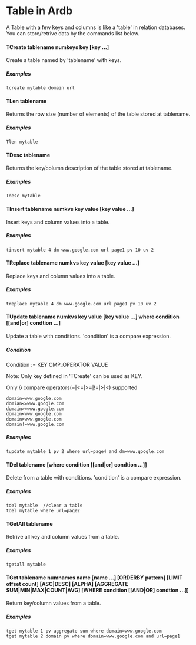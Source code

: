 # Table in Ardb
A Table with a few keys and columns is like a 'table' in relation databases. You can store/retrive data by the commands list below. 


#### TCreate tablename numkeys key [key …]
Create a table named by 'tablename' with keys.
##### Examples
	tcreate mytable domain url 

#### TLen tablename
Returns the row size (number of elements) of the table stored at tablename.
##### Examples
	Tlen mytable 

#### TDesc tablename
Returns the key/column description of the table stored at tablename.
##### Examples
	Tdesc mytable 

#### TInsert tablename numkvs key value [key value …]
Insert keys and column values into a table.
##### Examples
	tinsert mytable 4 dm www.google.com url page1 pv 10 uv 2 
 
#### TReplace tablename numkvs key value [key value …]
Replace keys and column values into a table.
##### Examples
	treplace mytable 4 dm www.google.com url page1 pv 10 uv 2  
	
#### TUpdate tablename numkvs key value [key value …] where condition [[and|or] condtion ...]
Update a table with conditions. 'condition' is a compare expression.
##### Condition
Condition := KEY CMP_OPERATOR VALUE

Note: Only key defined in 'TCreate' can be used as KEY.

Only 6 compare operators(=|<=|>=|!=|>|<) supported 

	domain=www.google.com
	domian<=www.google.com
	domain>=www.google.com
	domain<www.google.com
	domain>www.google.com
	domain!=www.google.com
##### Examples
	tupdate mytable 1 pv 2 where url=page4 and dm=www.google.com
	
  
#### TDel tablename [where condition [[and|or] condtion …]]
Delete from a table with conditions. 'condition' is a compare expression.

##### Examples
	tdel mytable  //clear a table
	tdel mytable where url=page2
	
#### TGetAll tablename
Retrive all key and column values from a table.

##### Examples
	tgetall mytable  
	
#### TGet tablename numnames name [name …] [ORDERBY pattern] [LIMIT offset count] [ASC|DESC] [ALPHA] [AGGREGATE SUM|MIN|MAX|COUNT|AVG] [WHERE condition [[AND|OR] condtion …]]
Return key/column values from a table.

##### Examples
	tget mytable 1 pv aggregate sum where domain=www.google.com
	tget mytable 2 domain pv where domain=www.google.com and url=page1
	
